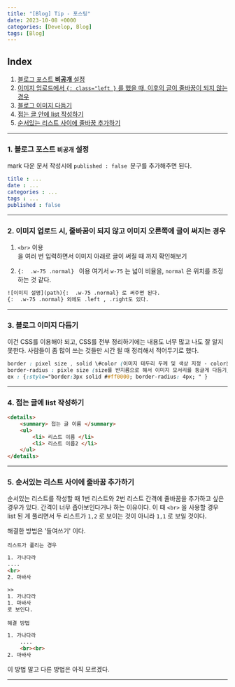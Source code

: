 ```yaml
---
title: "[Blog] Tip - 포스팅"
date: 2023-10-08 +0000
categories: [Develop, Blog]
tags: [Blog]
---
```


## Index
1. [블로그 포스트 **비공개** 설정](#1-블로그-포스트-비공개-설정)
2. [이미지 업로드에서 `{: class="left }` 를 했을 때, 이후의 글이 줄바꿈이 되지 않는 경우](#2-이미지-업로드-시-줄바꿈이-되지-않고-이미지-오른쪽에-글이-써지는-경우)
3. [블로그 이미지 다듬기](#3-블로그-이미지-다듬기)
4. [접는 글 안에 list 작성하기](#4-접는-글에-list-작성하기)
5. [순서있는 리스트 사이에 줄바꿈 추가하기](#5-순서있는-리스트-사이에-줄바꿈-추가하기)

---

### 1. 블로그 포스트 `비공개` 설정

mark 다운 문서 작성시에  `published : false `문구를 추가해주면 된다.
```yaml
title : ...
date : ...
categories : ...
tags : ...
published : false
```

---

### 2. 이미지 업로드 시, 줄바꿈이 되지 않고 이미지 오른쪽에 글이 써지는 경우

1.  `<br>` 이용
    <br>을 여러 번 입력하면서 이미지 아래로 글이 써질 때 까지 확인해보기

2. `{:  .w-75 .normal} ` 이용
    여기서 `w-75` 는 넓이 비율을, `normal` 은 위치를 조정하는 것 같다. 

```html
![이미지 설명](path){:  .w-75 .normal} 로 써주면 된다. 
{:  .w-75 .normal} 외에도 .left , .right도 있다.
```

---

### 3. 블로그 이미지 다듬기
이건 CSS를 이용해야 되고, CSS를 전부 정리하기에는 내용도 너무 많고 나도 잘 알지 못한다. 사람들이 좀 많이 쓰는 것들만 시간 될 때 정리해서 적어두기로 했다.

```css
border : pixel size , solid \#color (이미지 테두리 두께 및 색상 지정 - color는 16진수이다.)
border-radius : pixle size (size를 반지름으로 해서 이미지 모서리를 둥글게 다듬기)
ex : {:style="border:3px solid ##ff0000; border-radius: 4px; " }
```

---

### 4. 접는 글에 list 작성하기
```html
<details>
    <summary> 접는 글 이름 </summary>
    <ul>
        <li> 리스트 이름 </li>
        <li> 리스트 이름2 </li>
    </ul>
</details>
```

---

### 5. 순서있는 리스트 사이에 줄바꿈 추가하기

순서있는 리스트를 작성할 때 1번 리스트와 2번 리스트 간격에 줄바꿈을 추가하고 싶은 경우가 있다. 간격이 너무 좁아보인다거나 하는 이유이다.
이 때 `<br>` 을 사용할 경우 list 된 게 풀리면서 두 리스트가 `1,2` 로 보이는 것이 아니라 `1,1` 로 보일 것이다.

해결한 방법은 '들여쓰기' 이다.

`리스트가 풀리는 경우`
```html
1. 가나다라
....
<br>
2. 마바사

>>
1. 가나다라
1. 마바사
로 보인다.
```

`해결 방법`
```html
1. 가나다라
    ....
    <br><br>
2. 마바사
```
이 방법 말고 다른 방법은 아직 모르겠다. 

---


